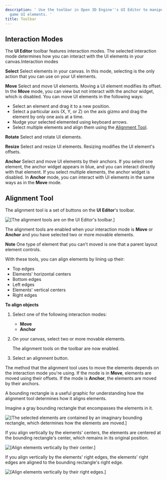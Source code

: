 ```yaml
---
description: ' Use the toolbar in Open 3D Engine''s UI Editor to manipulate your
  game UI elements. '
title: Toolbar
---
```


## Interaction Modes 

The **UI Editor** toolbar features interaction modes. The selected interaction mode determines how you can interact with the UI elements in your canvas.Interaction modes

**Select**
Select elements in your canvas. In this mode, selecting is the only action that you can use on your UI elements.

**Move**
Select and move UI elements. Moving a UI element modifies its offset. In the **Move** mode, you can view but not interact with the anchor widget, which is disabled.
You can move UI elements in the following ways:
+ Select an element and drag it to a new position.
+ Select a particular axis (X, Y, or Z) on the axis gizmo and drag the element by only one axis at a time.
+ Nudge your selected elemented using keyboard arrows.
+ Select multiple elements and align them using the [Alignment Tool](#ui-editor-toolbar-alignment-tool).

**Rotate**
Select and rotate UI elements.

**Resize**
Select and resize UI elements. Resizing modifies the UI element's offsets.

**Anchor**
Select and move UI elements by their anchors. If you select one element, the anchor widget appears in blue, and you can interact directly with that element. If you select multiple elements, the anchor widget is disabled.
In **Anchor** mode, you can interact with UI elements in the same ways as in the **Move** mode.

## Alignment Tool 

The alignment tool is a set of buttons on the **UI Editor**'s toolbar.

![\[The alignment tools are on the UI Editor's toolbar.\]](/images/user-guide/game_ui_editor/ui-editor-toolbar-alignment-tool-buttons.png)

The alignment tools are enabled when your interaction mode is **Move** or **Anchor** and you have selected two or more movable elements.

**Note**
One type of element that you can't moved is one that a parent layout element controls.

With these tools, you can align elements by lining up their:
+ Top edges
+ Elements' horizontal centers
+ Bottom edges
+ Left edges
+ Elements' vertical centers
+ Right edges

**To align objects**

1. Select one of the following interaction modes:
   + **Move**
   + **Anchor**

1. On your canvas, select two or more movable elements.

   The alignment tools on the toolbar are now enabled.

1. Select an alignment button.

The method that the alignment tool uses to move the elements depends on the interaction mode you're using. If the mode is in **Move**, elements are moved using their offsets. If the mode is **Anchor**, the elements are moved by their anchors.

A bounding rectangle is a useful graphic for understanding how the alignment tool determines how it aligns elements.

Imagine a gray bounding rectangle that encompasses the elements in it.

![\[The selected elements are contained by an imaginary bounding rectangle, which determines how the elements are moved.\]](/images/user-guide/game_ui_editor/ui-editor-toolbar-alignment-tool-bounding1.png)

If you align vertically by the elements' centers, the elements are centered at the bounding rectangle's center, which remains in its original position.

![\[Align elements vertically by their center.\]](/images/user-guide/game_ui_editor/ui-editor-toolbar-alignment-tool-bounding2.png)

If you align vertically by the elements' right edges, the elements' right edges are aligned to the bounding rectangle's right edge.

![\[Align elements vertically by their right edges.\]](/images/user-guide/game_ui_editor/ui-editor-toolbar-alignment-tool-bounding3.png)
